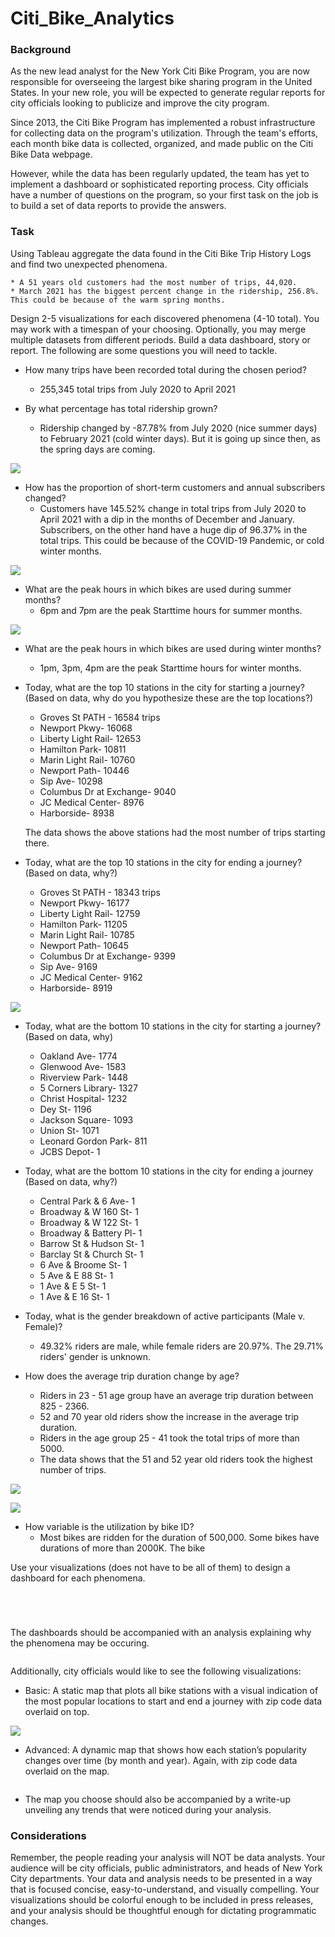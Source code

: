 # Citi_Bike_Analytics

### Background

As the new lead analyst for the New York Citi Bike Program, you are now responsible for overseeing the largest bike sharing program in the United States. In your new role, you will be expected to generate regular reports for city officials looking to publicize and improve the city program.

Since 2013, the Citi Bike Program has implemented a robust infrastructure for collecting data on the program's utilization. Through the team's efforts, each month bike data is collected, organized, and made public on the Citi Bike Data webpage.

However, while the data has been regularly updated, the team has yet to implement a dashboard or sophisticated reporting process. City officials have a number of questions on the program, so your first task on the job is to build a set of data reports to provide the answers.

### Task

Using Tableau aggregate the data found in the Citi Bike Trip History Logs and find two unexpected phenomena. 

    * A 51 years old customers had the most number of trips, 44,020.
    * March 2021 has the biggest percent change in the ridership, 256.8%. This could be because of the warm spring months.

Design 2-5 visualizations for each discovered phenomena (4-10 total). You may work with a timespan of your choosing. Optionally, you may merge multiple datasets from different periods. Build a data dashboard, story or report. The following are some questions you will need to tackle.

* How many trips have been recorded total during the chosen period?
    * 255,345 total trips from July 2020 to April 2021

* By what percentage has total ridership grown?
    * Ridership changed by -87.78% from July 2020 (nice summer days) to February 2021 (cold winter days). But it is going up since then, as the spring days are coming.

![](https://github.com/poonam-ux/Tableau_Citi_Bike_Analytics/blob/main/images/Viz_monthly_trips.png)

* How has the proportion of short-term customers and annual subscribers changed?
    * Customers have 145.52% change in total trips from July 2020 to April 2021 with a dip in the months of December and January. Subscribers, on the other hand have a huge dip of 96.37% in the total trips. This could be because of the COVID-19 Pandemic, or cold winter months.

![](https://github.com/poonam-ux/Tableau_Citi_Bike_Analytics/blob/main/images/customers_vs_subscribers.png)

* What are the peak hours in which bikes are used during summer months?
    * 6pm and 7pm are the peak Starttime hours for summer months.

![](https://github.com/poonam-ux/Tableau_Citi_Bike_Analytics/blob/main/images/Analysis2.png)

* What are the peak hours in which bikes are used during winter months?
    * 1pm, 3pm, 4pm are the peak Starttime hours for winter months.

* Today, what are the top 10 stations in the city for starting a journey? (Based on data, why do you hypothesize these are the top locations?)
    * Groves St PATH - 16584 trips
    * Newport Pkwy- 16068
    * Liberty Light Rail- 12653
    * Hamilton Park- 10811
    * Marin Light Rail- 10760
    * Newport Path- 10446
    * Sip Ave- 10298
    * Columbus Dr at Exchange- 9040
    * JC Medical Center- 8976
    * Harborside- 8938

    The data shows the above stations had the most number of trips starting there.

* Today, what are the top 10 stations in the city for ending a journey? (Based on data, why?)
    * Groves St PATH - 18343 trips
    * Newport Pkwy- 16177
    * Liberty Light Rail- 12759
    * Hamilton Park- 11205
    * Marin Light Rail- 10785
    * Newport Path- 10645
    * Columbus Dr at Exchange- 9399
    * Sip Ave- 9169
    * JC Medical Center- 9162
    * Harborside- 8919

![](https://github.com/poonam-ux/Tableau_Citi_Bike_Analytics/blob/main/images/Analysis_top_bottom_stations.png)

* Today, what are the bottom 10 stations in the city for starting a journey? (Based on data, why)
    * Oakland Ave- 1774
    * Glenwood Ave- 1583
    * Riverview Park- 1448
    * 5 Corners Library- 1327
    * Christ Hospital- 1232
    * Dey St- 1196
    * Jackson Square- 1093
    * Union St- 1071
    * Leonard Gordon Park- 811
    * JCBS Depot- 1

* Today, what are the bottom 10 stations in the city for ending a journey (Based on data, why?)
    * Central Park & 6 Ave- 1
    * Broadway & W 160 St- 1
    * Broadway & W 122 St- 1
    * Broadway & Battery Pl- 1
    * Barrow St & Hudson St- 1
    * Barclay St & Church St- 1
    * 6 Ave & Broome St- 1
    * 5 Ave & E 88 St- 1
    * 1 Ave & E 5 St- 1
    * 1 Ave & E 16 St- 1

* Today, what is the gender breakdown of active participants (Male v. Female)?
    * 49.32%  riders are male, while female riders are 20.97%. The 29.71% riders' gender is unknown.

* How does the average trip duration change by age?
    * Riders in 23 - 51 age group have an average trip duration between 825 - 2366.
    * 52 and 70 year old riders show the increase in the average trip duration.
    * Riders in the age group 25 - 41 took the total trips of more than 5000.
    * The data shows that the 51 and 52 year old riders took the highest number of trips.

![](https://github.com/poonam-ux/Tableau_Citi_Bike_Analytics/blob/main/images/Analysis3.png)

![](https://github.com/poonam-ux/Tableau_Citi_Bike_Analytics/blob/main/images/Viz_age.png)

* How variable is the utilization by bike ID?
    * Most bikes are ridden for the duration of 500,000. Some bikes have durations of more than 2000K. The bike 

Use your visualizations (does not have to be all of them) to design a dashboard for each phenomena.

![]()

![]()

![]()

![]()

The dashboards should be accompanied with an analysis explaining why the phenomena may be occuring.

![]()

Additionally, city officials would like to see the following visualizations:

* Basic: A static map that plots all bike stations with a visual indication of the most popular locations to start and end a journey with zip code data overlaid on top.

![](https://github.com/poonam-ux/Tableau_Citi_Bike_Analytics/blob/main/images/Analysis_map.png)

* Advanced: A dynamic map that shows how each station’s popularity changes over time (by month and year). Again, with zip code data overlaid on the map.

![]()

* The map you choose should also be accompanied by a write-up unveiling any trends that were noticed during your analysis.

### Considerations

Remember, the people reading your analysis will NOT be data analysts. Your audience will be city officials, public administrators, and heads of New York City departments. Your data and analysis needs to be presented in a way that is focused concise, easy-to-understand, and visually compelling. Your visualizations should be colorful enough to be included in press releases, and your analysis should be thoughtful enough for dictating programmatic changes.
